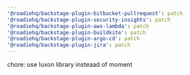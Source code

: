 ```yaml
---
'@roadiehq/backstage-plugin-bitbucket-pullrequest': patch
'@roadiehq/backstage-plugin-security-insights': patch
'@roadiehq/backstage-plugin-aws-lambda': patch
'@roadiehq/backstage-plugin-buildkite': patch
'@roadiehq/backstage-plugin-argo-cd': patch
'@roadiehq/backstage-plugin-jira': patch
---
```


chore: use luxon library insteaad of moment
